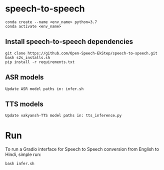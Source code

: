 # speech-to-speech

```
conda create --name <env_name> python=3.7
conda activate <env_name>
```

## Install speech-to-speech dependencies

```
git clone https://github.com/Open-Speech-EkStep/speech-to-speech.git
bash s2s_installs.sh
pip install -r requirements.txt

```

## ASR models
```
Update ASR model paths in: infer.sh
```

## TTS models
```
Update vakyansh-TTS model paths in: tts_inference.py
```

# Run 

To run a Gradio interface for Speech to Speech conversion from English to Hindi, simple run:
```
bash infer.sh
```
